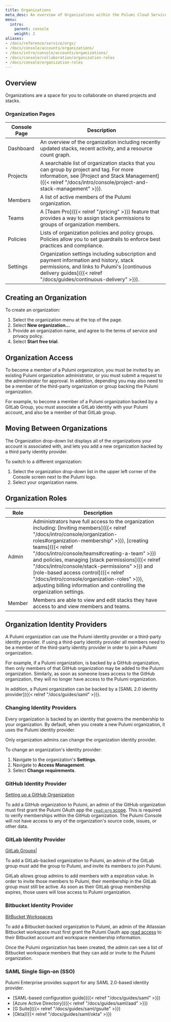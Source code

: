 ```yaml
---
title: Organizations
meta_desc: An overview of Organizations within the Pulumi Cloud Service.
menu:
  intro:
    parent: console
    weight: 2
aliases:
- /docs/reference/service/orgs/
- /docs/console/accounts/organizations/
- /docs/intro/console/accounts/organizations/
- /docs/console/collaboration/organization-roles
- /docs/console/organization-roles
---
```


## Overview

Organizations are a space for you to collaborate on shared projects and stacks.

### Organization Pages

| Console Page | Description |
|--------|--------|
| Dashboard | An overview of the organization including recently updated stacks, recent activity, and a resource count graph. |
| Projects | A searchable list of organization stacks that you can group by project and tag. For more information, see [Project and Stack Management]({{< relref "/docs/intro/console/project-and-stack-management" >}}). |
| Members | A list of active members of the Pulumi organization. |
| Teams | A [Team Pro]({{< relref "/pricing" >}}) feature that provides a way to assign stack permissions to groups of organization members. |
| Policies | Lists of organization policies and policy groups. Policies allow you to set guardrails to enforce best practices and compliance. |
| Settings | Organization settings including subscription and payment information and history, stack permissions, and links to Pulumi's [continuous delivery guides]({{< relref "/docs/guides/continuous-delivery" >}}). |

## Creating an Organization

To create an organization:

1. Select the organization menu at the top of the page.
1. Select **New organization...**
1. Provide an organization name, and agree to the terms of service and privacy policy.
1. Select **Start free trial**.

## Organization Access

To become a member of a Pulumi organization, you must be invited by an existing Pulumi
organization administrator, or you must submit a request to the administrator for approval.
In addition, depending you may also need to be a member of the third-party organization or group backing the Pulumi organization.

For example, to become a member of a Pulumi organization backed by a GitLab Group,
you must associate a GitLab identity with your Pulumi account, and also
be a member of that GitLab group.

## Moving Between Organizations

The Organization drop-down list displays all of the organizations your account is
associated with, and lets you add a new organization backed by a third
party identity provider.

To switch to a different organization:

1. Select the organization drop-down list in the upper left corner of the Console screen
next to the Pulumi logo.
1. Select your organization name.

## Organization Roles

| Role | Description |
|--------|--------|
| Admin | Administrators have full access to the organization including: [Inviting members]({{< relref "/docs/intro/console/organization-roles#organization-membership" >}}), [creating teams]({{< relref "/docs/intro/console/teams#creating-a-team" >}}) and policies, managing [stack permissions]({{< relref "/docs/intro/console/stack-permissions" >}}) and [role-based access control]({{< relref "/docs/intro/console/organization-roles" >}}), adjusting billing information and controlling the organization settings. |
| Member | Members are able to view and edit stacks they have access to and view members and teams. |

## Organization Identity Providers

A Pulumi organization can use the Pulumi identity provider or a third-party identity provider.
If using a third-party identity provider all members need to be a member of the third-party
identity provider in order to join a Pulumi organization.

For example, if a Pulumi organization, is backed by a GitHub organization, then only members
of that GitHub organization may be added to the Pulumi organization. Similarly, as soon as
someone loses access to the GitHub organization, they will no longer have access to the
Pulumi organization.

In addition, a Pulumi organization can be backed by a [SAML 2.0 identity provider]({{<
relref "/docs/guides/saml" >}}).

### Changing Identity Providers

Every organization is backed by an identity that governs the membership to your organization.
By default, when you create a new Pulumi organization, it uses the Pulumi identity provider.

Only organization admins can change the organization identity provider.

To change an organization's identity provider:

1. Navigate to the organization's **Settings**.
1. Navigate to **Access Management**.
1. Select **Change requirements**.

### GitHub Identity Provider

[Setting up a GitHub Organization](https://docs.github.com/en/organizations/collaborating-with-groups-in-organizations/creating-a-new-organization-from-scratch)

To add a GitHub organization to Pulumi, an admin of the GitHub organization
must first grant the Pulumi OAuth app the [`read:org` scope](https://github.com/settings/connections/applications/7cf9078f3c92b17a5f0f).
This is required to verify memberships within the GitHub organization.
The Pulumi Console will not have access to any of the organization's source code, issues, or other data.

### GitLab Identity Provider

[GitLab Groups](https://docs.gitlab.com/ce/user/group/)|

To add a GitLab-backed organization to Pulumi, an admin of the GitLab group
must add the group to Pulumi, and invite its members to join Pulumi.

GitLab allows group admins to add members with a expiration value. In order to invite
those members to Pulumi, their membership in the GitLab group must still be active. As
soon as their GitLab group membership expires, those users will lose access to Pulumi organization.

### Bitbucket Identity Provider

[BitBucket Workspaces](https://bitbucket.org/blog/introducing-workspaces)

To add a Bitbucket-backed organization to Pulumi, an admin of the Atlassian
Bitbucket workspace
must first grant the Pulumi Oauth app [read
access](https://confluence.atlassian.com/bitbucket/oauth-on-bitbucket-cloud-238027431.html#OAuthonBitbucketCloud-Scopes)
to their Bitbucket account and workspace membership information.

Once the Pulumi organization has been created, the admin can see a list of Bitbucket workspace
members that they can add or invite to the Pulumi organization.

### SAML Single Sign-on (SSO)

Pulumi Enterprise provides support for any SAML 2.0-based identity provider.

* [SAML-based configuration guide]({{< relref "/docs/guides/saml" >}})
* [Azure Active Directory]({{< relref "/docs/guides/saml/aad" >}})
* [G Suite]({{< relref "/docs/guides/saml/gsuite" >}})
* [Okta]({{< relref "/docs/guides/saml/okta" >}})
